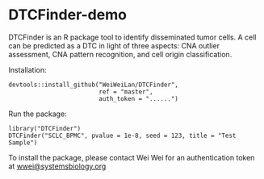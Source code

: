 # DTCFinder-demo
DTCFinder is an R package tool to identify disseminated tumor cells. A cell can be predicted as a DTC in light of three aspects: CNA outlier assessment, CNA pattern recognition, and cell origin classification.

Installation:

    devtools::install_github("WeiWeiLan/DTCFinder",
                             ref = "master",
                             auth_token = "......")

Run the package:

    library("DTCFinder")
    DTCFinder("SCLC_BPMC", pvalue = 1e-8, seed = 123, title = "Test Sample")

To install the package, please contact Wei Wei for an authentication token at wwei@systemsbiology.org
